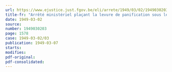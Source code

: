 ```yaml
---
url: https://www.ejustice.just.fgov.be/eli/arrete/1949/03/02/1949030203/justel
title-fr: "Arrêté ministériel plaçant la levure de panification sous le régime du prix normal"
date: 1949-03-02
source:
number: 1949030203
page: 1578
case: 1949-03-02/03
publication: 1949-03-07
starts:
modifies:
pdf-original:
pdf-consolidated:
---
```


